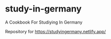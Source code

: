 # study-in-germany
A Cookbook For Studiying In Germany

Repository for https://studyingermany.netlify.app/
